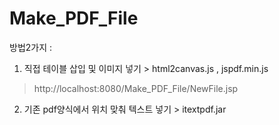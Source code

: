 # Make_PDF_File
방법2가지 : 
1. 직접 테이블 삽입 및 이미지 넣기 > html2canvas.js , jspdf.min.js
> http://localhost:8080/Make_PDF_File/NewFile.jsp

2. 기존 pdf양식에서 위치 맞춰 텍스트 넣기 > itextpdf.jar
